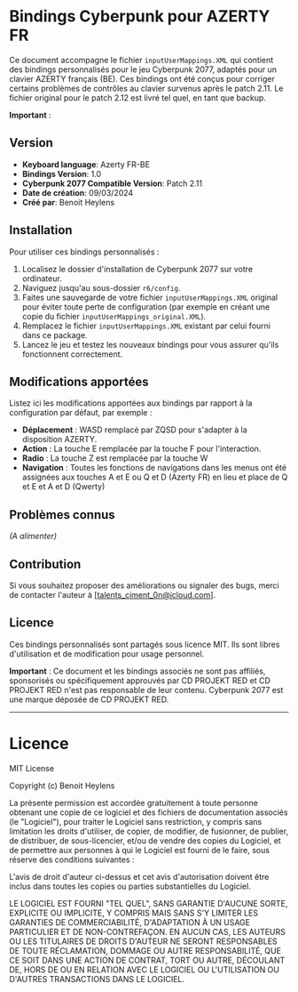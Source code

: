 # Bindings Cyberpunk pour AZERTY FR

Ce document accompagne le fichier `inputUserMappings.XML` qui contient des bindings personnalisés pour le jeu Cyberpunk 2077, adaptés pour un clavier AZERTY français (BE). Ces bindings ont été conçus pour corriger certains problèmes de contrôles au clavier survenus après le patch 2.11. Le fichier original pour le patch 2.12 est livré tel quel, en tant que backup.

**Important** : 

## Version

- **Keyboard language**: Azerty FR-BE
- **Bindings Version**: 1.0
- **Cyberpunk 2077 Compatible Version**: Patch 2.11
- **Date de création**: 09/03/2024
- **Créé par**: Benoit Heylens

## Installation

Pour utiliser ces bindings personnalisés :

1. Localisez le dossier d'installation de Cyberpunk 2077 sur votre ordinateur.
2. Naviguez jusqu'au sous-dossier `r6/config`.
3. Faites une sauvegarde de votre fichier `inputUserMappings.XML` original pour éviter toute perte de configuration (par exemple en créant une copie du fichier `inputUserMappings_original.XML`).
4. Remplacez le fichier `inputUserMappings.XML` existant par celui fourni dans ce package.
5. Lancez le jeu et testez les nouveaux bindings pour vous assurer qu'ils fonctionnent correctement.

## Modifications apportées

Listez ici les modifications apportées aux bindings par rapport à la configuration par défaut, par exemple :

- **Déplacement** : WASD remplacé par ZQSD pour s'adapter à la disposition AZERTY.
- **Action** : La touche E remplacée par la touche F pour l'interaction.
- **Radio** : La touche Z est remplacée par la touche W
- **Navigation** : Toutes les fonctions de navigations dans les menus ont été assignées aux touches A et E ou Q et D (Azerty FR) en lieu et place de Q et E et A et D (Qwerty)

## Problèmes connus

_(A alimenter)_

## Contribution

Si vous souhaitez proposer des améliorations ou signaler des bugs, merci de contacter l'auteur à [talents_ciment_0n@icloud.com].

## Licence

Ces bindings personnalisés sont partagés sous licence MIT. Ils sont libres d'utilisation et de modification pour usage personnel.

**Important** : Ce document et les bindings associés ne sont pas affiliés, sponsorisés ou spécifiquement approuvés par CD PROJEKT RED et CD PROJEKT RED n'est pas responsable de leur contenu. Cyberpunk 2077 est une marque déposée de CD PROJEKT RED.

---

# Licence

MIT License

Copyright (c) Benoit Heylens

La présente permission est accordée gratuitement à toute personne obtenant une copie de ce logiciel et des fichiers de documentation associés (le "Logiciel"), pour traiter le Logiciel sans restriction, y compris sans limitation les droits d'utiliser, de copier, de modifier, de fusionner, de publier, de distribuer, de sous-licencier, et/ou de vendre des copies du Logiciel, et de permettre aux personnes à qui le Logiciel est fourni de le faire, sous réserve des conditions suivantes :

L'avis de droit d'auteur ci-dessus et cet avis d'autorisation doivent être inclus dans toutes les copies ou parties substantielles du Logiciel.

LE LOGICIEL EST FOURNI "TEL QUEL", SANS GARANTIE D'AUCUNE SORTE, EXPLICITE OU IMPLICITE, Y COMPRIS MAIS SANS S'Y LIMITER LES GARANTIES DE COMMERCIABILITÉ, D'ADAPTATION À UN USAGE PARTICULIER ET DE NON-CONTREFAÇON. EN AUCUN CAS, LES AUTEURS OU LES TITULAIRES DE DROITS D'AUTEUR NE SERONT RESPONSABLES DE TOUTE RÉCLAMATION, DOMMAGE OU AUTRE RESPONSABILITÉ, QUE CE SOIT DANS UNE ACTION DE CONTRAT, TORT OU AUTRE, DÉCOULANT DE, HORS DE OU EN RELATION AVEC LE LOGICIEL OU L'UTILISATION OU D'AUTRES TRANSACTIONS DANS LE LOGICIEL.
